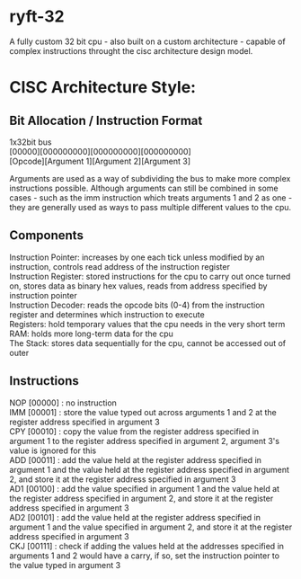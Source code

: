 # ryft-32   
A fully custom 32 bit cpu - also built on a custom architecture - capable of complex instructions throught the cisc architecture design model.     

# CISC Architecture Style:     

## Bit Allocation / Instruction Format   
   
1x32bit bus   
[00000][000000000][000000000][000000000]    
[Opcode][Argument 1][Argument 2][Argument 3]     

Arguments are used as a way of subdividing the bus to make more complex instructions possible. Although arguments can still be combined in some cases - such as the imm instruction which treats arguments 1 and 2 as one - they are generally used as ways to pass multiple different values to the cpu.
       
## Components     
      
Instruction Pointer: increases by one each tick unless modified by an instruction, controls read address of the instruction register   
Instruction Register: stored instructions for the cpu to carry out once turned on, stores data as binary hex values, reads from address specified by instruction pointer     
Instruction Decoder: reads the opcode bits (0-4) from the instruction register and determines which instruction to execute    
Registers: hold temporary values that the cpu needs in the very short term      
RAM: holds more long-term data for the cpu      
The Stack: stores data sequentially for the cpu, cannot be accessed out of outer         

## Instructions    

NOP [00000] : no instruction    
IMM [00001] : store the value typed out across arguments 1 and 2 at the register address specified in argument 3     
CPY [00010] : copy the value from the register address specified in argument 1 to the register address specified in argument 2, argument 3's value is ignored for this    
ADD [00011] : add the value held at the register address specified in argument 1 and the value held at the register address specified in argument 2, and store it at the register address specified in argument 3    
AD1 [00100] : add the value specified in argument 1 and the value held at the register address specified in argument 2, and store it at the register address specified in argument 3    
AD2 [00101] : add the value held at the register address specified in argument 1 and the value specified in argument 2, and store it at the register address specified in argument 3    
CKJ [00111] : check if adding the values held at the addresses specified in arguments 1 and 2 would have a carry, if so, set the instruction pointer to the value typed in argument 3   
